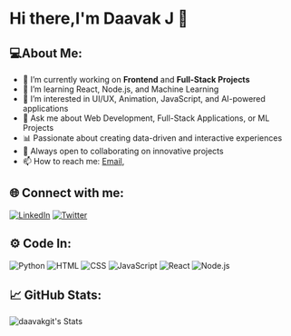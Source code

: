 # Hi there,I'm Daavak J 👋

## 💻About Me:
- 🔭 I’m currently working on **Frontend** and **Full-Stack Projects**
- 🌱 I’m learning React, Node.js, and Machine Learning
- 🧠 I’m interested in UI/UX, Animation, JavaScript, and AI-powered applications
- 💬 Ask me about Web Development, Full-Stack Applications, or ML Projects
- 📊 Passionate about creating data-driven and interactive experiences
- 🤝 Always open to collaborating on innovative projects
- 📫 How to reach me: [Email](daavakcs23@gmail.com),

## 🌐 Connect with me:
[![LinkedIn](https://img.shields.io/badge/LinkedIn-blue?logo=linkedin&logoColor=white)](https://www.linkedin.com/in/daavak-j-4440a7326/)
[![Twitter](https://img.shields.io/badge/Twitter-black?logo=twitter&logoColor=white)](https://twitter.com/yourprofile)

## ⚙️ Code In:
![Python](download-removebg-preview)
![HTML](https://img.shields.io/badge/HTML5-E34F26?logo=html5&logoColor=white)
![CSS](https://img.shields.io/badge/CSS3-1572B6?logo=css3&logoColor=white)
![JavaScript](https://img.shields.io/badge/JavaScript-F7DF1E?logo=javascript&logoColor=black)
![React](https://img.shields.io/badge/React-20232A?logo=react&logoColor=61DAFB)
![Node.js](https://img.shields.io/badge/Node.js-339933?logo=nodedotjs&logoColor=white)

## 📈 GitHub Stats:
![daavakgit's Stats](https://github-readme-stats.vercel.app/api?username=daavakgit&theme=algolia&show_icons=true&hide_border=true&count_private=true)
